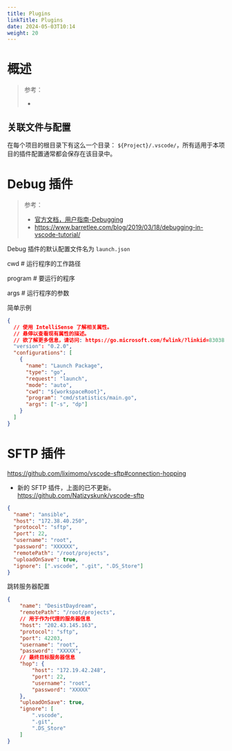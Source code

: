 ```yaml
---
title: Plugins
linkTitle: Plugins
date: 2024-05-03T10:14
weight: 20
---
```


# 概述

> 参考：
>
> -

## 关联文件与配置

在每个项目的根目录下有这么一个目录： `${Project}/.vscode/`，所有适用于本项目的插件配置通常都会保存在该目录中。

# Debug 插件

> 参考：
>
> - [官方文档，用户指南-Debugging](https://code.visualstudio.com/docs/editor/debugging)
> - <https://www.barretlee.com/blog/2019/03/18/debugging-in-vscode-tutorial/>

Debug 插件的默认配置文件名为 `launch.json`

cwd # 运行程序的工作路径

program # 要运行的程序

args # 运行程序的参数

简单示例

```json
{
  // 使用 IntelliSense 了解相关属性。
  // 悬停以查看现有属性的描述。
  // 欲了解更多信息，请访问: https://go.microsoft.com/fwlink/?linkid=830387
  "version": "0.2.0",
  "configurations": [
    {
      "name": "Launch Package",
      "type": "go",
      "request": "launch",
      "mode": "auto",
      "cwd": "${workspaceRoot}",
      "program": "cmd/statistics/main.go",
      "args": ["-s", "dp"]
    }
  ]
}
```

# SFTP 插件

https://github.com/liximomo/vscode-sftp#connection-hopping

- 新的 SFTP 插件，上面的已不更新。 https://github.com/Natizyskunk/vscode-sftp

```json
{
  "name": "ansible",
  "host": "172.38.40.250",
  "protocol": "sftp",
  "port": 22,
  "username": "root",
  "password": "XXXXXX",
  "remotePath": "/root/projects",
  "uploadOnSave": true,
  "ignore": [".vscode", ".git", ".DS_Store"]
}
```

跳转服务器配置

```json
{
    "name": "DesistDaydream",
    "remotePath": "/root/projects",
	// 用于作为代理的服务器信息
    "host": "202.43.145.163",
    "protocol": "sftp",
    "port": 42203,
    "username": "root",
    "password": "XXXXX",
	// 最终目标服务器信息
    "hop": {
        "host": "172.19.42.248",
        "port": 22,
        "username": "root",
        "password": "XXXXX"
    },
    "uploadOnSave": true,
	"ignore": [
        ".vscode",
        ".git",
        ".DS_Store"
    ]
}
```